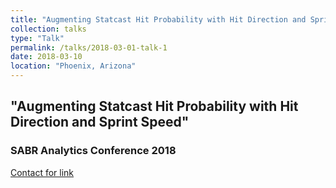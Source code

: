 ```yaml
---
title: "Augmenting Statcast Hit Probability with Hit Direction and Sprint Speed"
collection: talks
type: "Talk"
permalink: /talks/2018-03-01-talk-1
date: 2018-03-10
location: "Phoenix, Arizona"
---
```


## "Augmenting Statcast Hit Probability with Hit Direction and Sprint Speed"
### SABR Analytics Conference 2018

[Contact for link](mailto:tpetersen2@fordham.edu)
